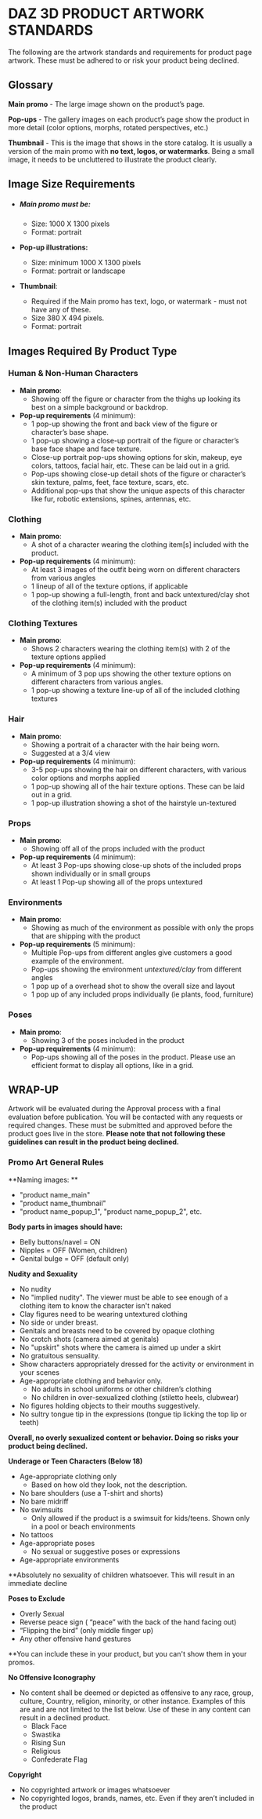 # DAZ 3D PRODUCT ARTWORK STANDARDS

The following are the artwork standards and requirements for product page artwork. These must be adhered to or risk your product being declined.


## Glossary

**Main promo** -  The large image shown on the product’s page. 

**Pop-ups** - The gallery images on each product’s page show the product in more detail (color options, morphs, rotated perspectives, etc.)

**Thumbnail** - This is the image that shows in the store catalog. It is usually a version of the main promo with **no text, logos, or watermarks**. Being a small image, it needs to be uncluttered to illustrate the product clearly.


## Image Size Requirements

* ##### **Main promo **must be**:**
    
    * Size: 1000 X 1300 pixels
    * Format: portrait
* **Pop-up illustrations:** 
    
    * Size: minimum 1000 X 1300 pixels
    * Format: portrait or landscape
* **Thumbnail**:
    * Required if the Main promo has text, logo, or watermark - must not have any of these. 
    * Size 380 X 494 pixels.
    * Format: portrait


## Images Required By Product Type


### Human & Non-Human Characters

* **Main promo**:
    *  Showing off the figure or character from the thighs up looking its best on a simple background or backdrop.
* **Pop-up requirements** (4 minimum):
    * 1 pop-up showing the front and back view of the figure or character’s base shape.
    * 1 pop-up showing a close-up portrait of the figure or character’s base face shape and face texture.
    * Close-up portrait pop-ups showing options for skin, makeup, eye colors, tattoos, facial hair, etc. These can be laid out in a grid.
    * Pop-ups showing close-up detail shots of the figure or character’s skin texture, palms, feet, face texture, scars, etc.
    * Additional pop-ups that show the unique aspects of this character like fur, robotic extensions, spines, antennas, etc.


### Clothing

* **Main promo**:
    *  A shot of a character wearing the clothing item[s] included with the product.
* **Pop-up requirements** (4 minimum):
    * At least 3 images of the outfit being worn on different characters from various angles
    * 1 lineup of all of the texture options, if applicable
    * 1 pop-up showing a full-length, front and back untextured/clay shot of the clothing item(s) included with the product


### Clothing Textures

* **Main promo**:
    * Shows 2 characters wearing the clothing item(s) with 2 of the texture options applied
* **Pop-up requirements** (4 minimum):
    * A minimum of 3 pop ups showing the other texture options on different characters from various angles.
    * 1 pop-up showing a texture line-up of all of the included clothing textures


### Hair

* **Main promo**: 
    * Showing a portrait of a character with the hair being worn. 
    * Suggested at a 3/4 view
* **Pop-up requirements** (4 minimum):
    * 3-5 pop-ups showing the hair on different characters, with various color options and morphs applied
    * 1 pop-up showing all of the hair texture options. These can be laid out in a grid.
    * 1 pop-up illustration showing a shot of the hairstyle un-textured

### Props

* **Main promo**: 
    * Showing off all of the props included with the product
* **Pop-up requirements** (4 minimum):
    * At least 3 Pop-ups showing close-up shots of the included props shown individually or in small groups
    * At least 1 Pop-up showing all of the props untextured


### Environments

* **Main promo**: 
    * Showing as much of the environment as possible with only the props that are shipping with the product
* **Pop-up requirements** (5 minimum):
    * Multiple Pop-ups from different angles give customers a good example of the environment.
    * Pop-ups showing the environment _untextured/clay_ from different angles
    * 1 pop up of a overhead shot to show the overall size and layout
    * 1 pop up of any included props individually (ie plants, food, furniture)


### Poses

* **Main promo**: 
    * Showing 3 of the poses included in the product
* **Pop-up requirements** (4 minimum):
    * Pop-ups showing all of the poses in the product. Please use an efficient format to display all options, like in a grid.

## WRAP-UP

Artwork will be evaluated during the Approval process with a final evaluation before publication. You will be contacted with any requests or required changes. These must be submitted and approved before the product goes live in the store. **Please note that not following these guidelines can result in the product being declined.**


### Promo Art General Rules

**Naming images: **

* "product name_main"
* "product name_thumbnail"
* "product name_popup_1", "product name_popup_2", etc.

**Body parts in images should have:**

* Belly buttons/navel = ON
* Nipples = OFF (Women, children)
* Genital bulge = OFF  (default only)

**Nudity and Sexuality**

* No nudity
* No "implied nudity".  The viewer must be able to see enough of a clothing item to know  the character isn't naked
* Clay figures need to be wearing untextured clothing
* No side or under breast.
* Genitals and breasts need to be covered by opaque clothing
* No crotch shots (camera aimed at genitals)
* No "upskirt" shots where the camera is aimed up under a skirt
* No gratuitous sensuality. 
* Show characters appropriately dressed for the activity or environment in your scenes
* Age-appropriate clothing and behavior only. 
    * No adults in school uniforms or other children’s clothing
    * No children in over-sexualized clothing (stiletto heels, clubwear)
* No figures holding objects to their mouths suggestively.
* No sultry tongue tip in the expressions (tongue tip licking the top lip or teeth)

**Overall, no overly sexualized content or behavior. Doing so risks your product being declined.**

**Underage or Teen Characters (Below 18)**

* Age-appropriate clothing only
    * Based on how old they look, not the description.
* No bare shoulders (use a T-shirt and shorts)
* No bare midriff
* No swimsuits
    * Only allowed if the product is a swimsuit for kids/teens. Shown only in a pool or beach environments
* No tattoos
* Age-appropriate poses
    * No sexual or suggestive poses or expressions
* Age-appropriate environments

**Absolutely no sexuality of children whatsoever. This will result in an immediate decline

**Poses to Exclude**

* Overly Sexual
* Reverse peace sign ( “peace” with the back of the hand facing out)
* “Flipping the bird” (only middle finger up)
* Any other offensive hand gestures

 **You can include these in your product, but you can't show them in your promos.

**No Offensive Iconography**

* No content shall be deemed or depicted as offensive to any race, group, culture, Country, religion, minority, or other instance. Examples of this are and are not limited to the list below. Use of these in any content can result in a declined product.
    * Black Face
    * Swastika
    * Rising Sun 
    * Religious 
    * Confederate Flag 

**Copyright**

* No copyrighted artwork or images whatsoever
* No copyrighted logos, brands, names, etc. Even if they aren’t included in the product